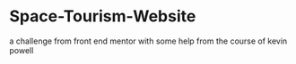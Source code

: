 # Space-Tourism-Website
a challenge from front end mentor with some help from the course of kevin powell
